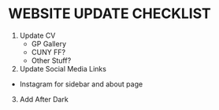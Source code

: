 # WEBSITE UPDATE CHECKLIST

1. Update CV
	* GP Gallery
	* CUNY FF?
	* Other Stuff?
2. Update Social Media Links
  * Instagram for sidebar and about page
3. Add After Dark
